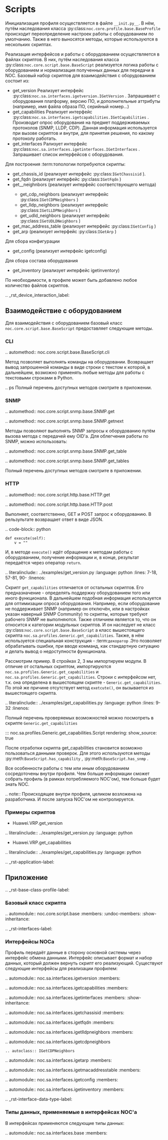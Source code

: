 # Scripts


Инициализация профиля осуществляется в файле ``__init.py__``. В нём, путём наследования класса :py:class:`noc.core.profile.base.BaseProfile` происходит переопределение настроек работы с оборудованием по умолчанию. Также в него выносятся методы, которые используются в нескольких скриптах.

Реализация интерфейсов и работы с оборудованием осуществляется в файлах скриптов. В них, путём наследования класса :py:class:`noc.core.script.base.BaseScript` реализуется логика работы с оборудованием и нормализация полученных данных для передачи в NOC.
Базовый набор скриптов для взаимодействия с оборудованием состоит из:

* get_version Реализует интерфейс :py:class:`noc.sa.interfaces.igetversion.IGetVersion` . Запрашивает с оборудования платформу, версию ПО, и дополнительные аттрибуты (например, имя файла образа ПО, серийный номер...)
* get_capabilities Реализует интерфейс :py:class:`noc.sa.interfaces.igetcapabilities.IGetCapabilities` . Производит опрос оборудования на предмет поддерживаемых протоколов (SNMP, LLDP, CDP). Данная информация используется при вызове скриптов и внутри, для принятия решения, по какому протоколу работать.
* get_interfaces Рализует интерфейс :py:class:`noc.sa.interfaces.igetinterfaces.IGetInterfaces` . Запрашивает список интерфейсов с оборудования.

Для построения :term:топологии потребуются скрипты:

* get_chassis_id (реализует интерфейс :py:class:`IGetChassisid` ). 
* get_fqdn (реализует интерфейс :py:class:`IGetFqdn` )
* get_<method>_neighnbors (реализует интерфейс соответствующего метода)
    * get_cdp_neighbors (реализует интерфейс :py:class:`IGetCDPNeighbors` )
    * get_lldp_neighbors (реализует интерфейс :py:class:`IGetLLDPNeighbors` )
    * get_udld_neighbors (реализует интерфейс :py:class:`IGetUDLDNeighbors` )
* get_mac_address_table (реализует интерфейс :py:class:`IGetConfig` )
* get_arp (реализует интерфейс :py:class:`IGetArp` )

Для сбора конфигурации

* get_config (реализует интерфейс igetconfig)

Для сбора состава оборудования

* get_inventory (реализует интерфейс igetinventory)

По необходимости, в профиле может быть добавлено любое количество файлов скриптов.

.. _rst_device_interaction_label:

## Взаимодействие с оборудованием

Для взаимодействия с оборудованием базовый класс `noc.core.script.base.BaseScript` предоставляет следующие методы.

### CLI


.. automethod:: noc.core.script.base.BaseScript.cli


Метод позволяет выполнять команды на оборудовании. Возвращает вывод запрошенной команды в виде строки с текстом к которой, в дальнейшем, возможно применять любые методы для работы с текстовыми строками в Python.

.. ps Полный перечень доступных методов смотрите в приложении.

### SNMP


.. automethod:: noc.core.script.snmp.base.SNMP.get

.. automethod:: noc.core.script.snmp.base.SNMP.getnext

Методы позволяют выполнять SNMP запросы к оборудованию путём вызова метода с передачей ему OID'а. Для облегчения работы по SNMP, можно использовать:

.. automethod:: noc.core.script.snmp.base.SNMP.get_table

.. automethod:: noc.core.script.snmp.base.SNMP.get_tables

Полный перечень доступных методов смотрите в приложении.

### HTTP


.. automethod:: noc.core.script.http.base.HTTP.get

.. automethod:: noc.core.script.http.base.HTTP.post

Выполняет, соответственно, GET и POST запрос к оборудованию. В рельзультате возвращает ответ в виде JSON.



.. code-block:: python

    def execute(self):
        v = ""

И, в методе `execute()` идёт обращение к методам работы с оборудованием, получение информации и, в конце, результат передаётся через оператор `return`.

.. literalinclude:: ../examples/get_version.py
    :language: python
    :lines: 7-18, 57-81, 90-
    :linenos:


Скрипт ``get_capabilities`` отличается от остальных скриптов. Его предназначение - определять поддержку оборудованием того или иного функционала. В дальнейшем подобная информация используется для оптимизации опроса оборудования. Например, если оборудование не поддерживает SNMP (например он отключён, или в настройках указан наверный SNMP Community) то скрипты, которые требуют рабочего SNMP не выполняются. Также отличием является то, что он относится к категории *модульных* скриптов. И он наследует не класс :py:class:`noc.core.script.base.BaseScript` а класс вышестоящего скрипта ``noc.sa.profiles.Generic.get_capabilities``. Также, в нём используется специальная конструкция - :term:`декоратор` .Это позволяет обрабатывать ошибки, при вводе комманд, как стандартную ситуацию и делать вывод о недоступности функционала.

Рассмотрим пример. В стройках 2, 3 мы импортируем модули. В отличие от остальных скриптом, импортируются ``noc.sa.profiles.Generic.get_capabilities`` и ``noc.sa.profiles.Generic.get_capabilities``. Строки с интерфейсом нет, т.к. она определена в вышестоящем скрипте - ``Generic.get_capabilities``. По этой же причине отсутствует метод ``exetcute()``, он вызывается из вышестоящего скрипта.

.. literalinclude:: ../examples/get_capabilities.py
    :language: python
    :lines: 9-32
    :linenos:

Полный перечень проверяемых возможностей можно посмотреть в скрипте ``Generic.get_capabilities``

::: noc.sa.profiles.Generic.get_capabilities.Script
    rendering:
      show_source: true

После отработки скрипта get_capabilities становится возможно пользоваться данными проверок. Для этого используются методы :py:meth:`BaseScript.has_capability` , :py:meth:`BaseScript.has_snmp` .

Все особенности работы с тем или иным оборудованием сосредоточены внутри профиля. Чем больше информации сможет собрать профиль (в рамках потребляемого NOC'ом), тем больше будет знать NOC.

.. note:: Происходящее внутри профиля, целиком возложена на разработчика. И после запуска NOC'ом не контролируется.


### Примеры скриптов


* Huawei.VRP.get_version 

.. literalinclude:: ../examples/get_version.py
                            :language: python

* Huawei.VRP.get_capabilities

.. literalinclude:: ../examples/get_capabilities.py
                            :language: python


.. _rst-application-label:

## Приложение


.. _rst-base-class-profile-label:

### Базовый класс скрипта

.. automodule:: noc.core.script.base
    :members:
    :undoc-members:
    :show-inheritance:

.. _rst-interfaces-label:

### Интерфейсы NOCа


Профиль передаёт данные в сторону основной системы через интерфейс обмена данными. Интерфейс описывает формат и набор данных, который должен вернуть скрипт его реализующий. Существуют следующие интерфейсы для реализации профилем:

.. automodule:: noc.sa.interfaces.igetversion
    :members:
    
.. automodule:: noc.sa.interfaces.igetcapabilities
    :members:

.. automodule:: noc.sa.interfaces.igetinterfaces
    :members:
    :show-inheritance:

.. automodule:: noc.sa.interfaces.igetchassisid
    :members:

.. automodule:: noc.sa.interfaces.igetfqdn
    :members:

.. automodule:: noc.sa.interfaces.igetlldpneighbors
    :members:

.. automodule:: noc.sa.interfaces.igetcdpneighbors
    
    .. autoclass:: IGetCDPNeighbors
    
.. automodule:: noc.sa.interfaces.igetarp
    :members:

.. automodule:: noc.sa.interfaces.igetmacaddresstable
    :members:

.. automodule:: noc.sa.interfaces.igetconfig
    :members:

.. automodule:: noc.sa.interfaces.igetinventory
    :members:

.. _rst-interface-data-type-label:

### Типы данных, применяемые в интерфейсах NOC'а


В интерфейсах применяются следующие типы данных:

.. automodule:: noc.sa.interfaces.base
    :members:
